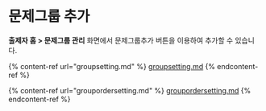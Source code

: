# 문제그룹 추가

**출제자 홈 > 문제그룹 관리** 화면에서 문제그룹추가 버튼을 이용하여 추가할 수 있습니다.

{% content-ref url="groupsetting.md" %}
[groupsetting.md](groupsetting.md)
{% endcontent-ref %}

{% content-ref url="groupordersetting.md" %}
[groupordersetting.md](groupordersetting.md)
{% endcontent-ref %}
